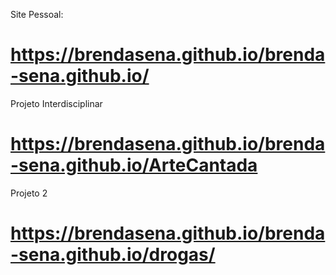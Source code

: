 Site Pessoal:
#  https://brendasena.github.io/brenda-sena.github.io/
Projeto Interdisciplinar
#  https://brendasena.github.io/brenda-sena.github.io/ArteCantada
Projeto 2
#  https://brendasena.github.io/brenda-sena.github.io/drogas/
